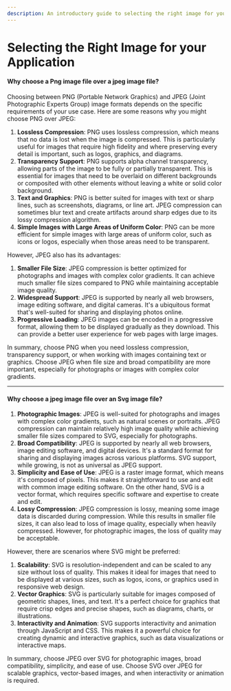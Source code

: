 ```yaml
---
description: An introductory guide to selecting the right image for your application.
---
```


# Selecting the Right Image for your Application

#### Why choose a Png image file over a jpeg image file?&#x20;

Choosing between PNG (Portable Network Graphics) and JPEG (Joint Photographic Experts Group) image formats depends on the specific requirements of your use case. Here are some reasons why you might choose PNG over JPEG:

1. **Lossless Compression**: PNG uses lossless compression, which means that no data is lost when the image is compressed. This is particularly useful for images that require high fidelity and where preserving every detail is important, such as logos, graphics, and diagrams.
2. **Transparency Support**: PNG supports alpha channel transparency, allowing parts of the image to be fully or partially transparent. This is essential for images that need to be overlaid on different backgrounds or composited with other elements without leaving a white or solid color background.
3. **Text and Graphics**: PNG is better suited for images with text or sharp lines, such as screenshots, diagrams, or line art. JPEG compression can sometimes blur text and create artifacts around sharp edges due to its lossy compression algorithm.
4. **Simple Images with Large Areas of Uniform Color**: PNG can be more efficient for simple images with large areas of uniform color, such as icons or logos, especially when those areas need to be transparent.

However, JPEG also has its advantages:

1. **Smaller File Size**: JPEG compression is better optimized for photographs and images with complex color gradients. It can achieve much smaller file sizes compared to PNG while maintaining acceptable image quality.
2. **Widespread Support**: JPEG is supported by nearly all web browsers, image editing software, and digital cameras. It's a ubiquitous format that's well-suited for sharing and displaying photos online.
3. **Progressive Loading**: JPEG images can be encoded in a progressive format, allowing them to be displayed gradually as they download. This can provide a better user experience for web pages with large images.

In summary, choose PNG when you need lossless compression, transparency support, or when working with images containing text or graphics. Choose JPEG when file size and broad compatibility are more important, especially for photographs or images with complex color gradients.

***

#### Why choose a jpeg image file over an Svg image file?&#x20;

1. **Photographic Images**: JPEG is well-suited for photographs and images with complex color gradients, such as natural scenes or portraits. JPEG compression can maintain relatively high image quality while achieving smaller file sizes compared to SVG, especially for photographs.
2. **Broad Compatibility**: JPEG is supported by nearly all web browsers, image editing software, and digital devices. It's a standard format for sharing and displaying images across various platforms. SVG support, while growing, is not as universal as JPEG support.
3. **Simplicity and Ease of Use**: JPEG is a raster image format, which means it's composed of pixels. This makes it straightforward to use and edit with common image editing software. On the other hand, SVG is a vector format, which requires specific software and expertise to create and edit.
4. **Lossy Compression**: JPEG compression is lossy, meaning some image data is discarded during compression. While this results in smaller file sizes, it can also lead to loss of image quality, especially when heavily compressed. However, for photographic images, the loss of quality may be acceptable.

However, there are scenarios where SVG might be preferred:

1. **Scalability**: SVG is resolution-independent and can be scaled to any size without loss of quality. This makes it ideal for images that need to be displayed at various sizes, such as logos, icons, or graphics used in responsive web design.
2. **Vector Graphics**: SVG is particularly suitable for images composed of geometric shapes, lines, and text. It's a perfect choice for graphics that require crisp edges and precise shapes, such as diagrams, charts, or illustrations.
3. **Interactivity and Animation**: SVG supports interactivity and animation through JavaScript and CSS. This makes it a powerful choice for creating dynamic and interactive graphics, such as data visualizations or interactive maps.

In summary, choose JPEG over SVG for photographic images, broad compatibility, simplicity, and ease of use. Choose SVG over JPEG for scalable graphics, vector-based images, and when interactivity or animation is required.




